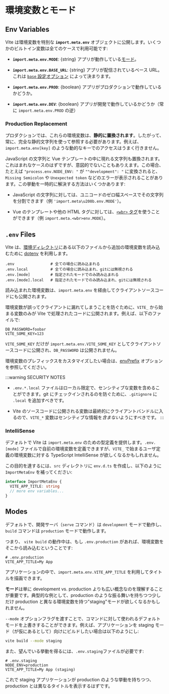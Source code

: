 # 環境変数とモード

## Env Variables

Vite は環境変数を特別な **`import.meta.env`** オブジェクトに公開します。いくつかのビルトイン変数は全てのケースで利用可能です:

- **`import.meta.env.MODE`**: {string} アプリが動作している[モード](#modes)。

- **`import.meta.env.BASE_URL`**: {string} アプリが配信されているベース URL。これは [`base` 設定オプション](/config/#base) によって決まります。

- **`import.meta.env.PROD`**: {boolean} アプリがプロダクションで動作しているかどうか。

- **`import.meta.env.DEV`**: {boolean} アプリが開発で動作しているかどうか（常に `import.meta.env.PROD` の逆）

### Production Replacement

プロダクションでは、これらの環境変数は、**静的に置換されます**。したがって、常に、完全な静的文字列を使って参照する必要があります。例えば、`import.meta.env[key]` のような動的なキーでのアクセスはうまく行きません。

JavaScript の文字列と Vue テンプレートの中に現れる文字列も置換されます。これはまれなケースのはずですが、意図的でないこともありえます。この場合、たとえば `"process.env.NODE_ENV: "` が `""development": "` に変換されると、`Missing Semicolon` や `Unexpected token` などのエラーが表示されることがあります。この挙動を一時的に解決する方法はいくつかあります:

- JavaScript の文字列に対しては、ユニコードの​ゼロ幅スペースでその文字列を分割できます（例 `'import.meta\u200b.env.MODE'`）。

- Vue のテンプレートや他の HTML タグに対しては、[`<wbr>` タグ](https://developer.mozilla.org/en-US/docs/Web/HTML/Element/wbr)を使うことができます（例 `import.meta.<wbr>env.MODE`）。

## `.env` Files

Vite は、[環境ディレクトリ](/config/#envdir)にある以下のファイルから追加の環境変数を読み込むために [dotenv](https://github.com/motdotla/dotenv) を利用します。

```
.env                # 全ての場合に読み込まれる
.env.local          # 全ての場合に読み込まれ、gitには無視される
.env.[mode]         # 指定されたモードでのみ読み込まれる
.env.[mode].local   # 指定されたモードでのみ読み込まれ、gitには無視される
```

読み込まれた環境変数は、`import.meta.env` を経由してクライアントソースコードにも公開されます。

環境変数が誤ってクライアントに漏れてしまうことを防ぐために、`VITE_` から始まる変数のみが Vite で処理されたコードに公開されます。例えば、以下のファイルで:

```
DB_PASSWORD=foobar
VITE_SOME_KEY=123
```

`VITE_SOME_KEY` だけが `import.meta.env.VITE_SOME_KEY` としてクライアントソースコードに公開され、`DB_PASSWORD` は公開されません。

環境変数のプレフィックスをカスタマイズしたい場合は、[envPrefix](/config/index#envprefix) オプションを参照してください。

:::warning SECURITY NOTES

- `.env.*.local` ファイルはローカル限定で、センシティブな変数を含めることができます。git にチェックインされるのを防ぐために、`.gitignore` に `.local` を追加すべきです。

- Vite のソースコードに公開される変数は最終的にクライアントバンドルに入るので、`VITE_*` 変数はセンシティブな情報を*含まない*ようにすべきです。
  :::

### IntelliSense

デフォルトで Vite は `import.meta.env` のための型定義を提供します。`.env.[mode]` ファイルで自前の環境変数を定義できますが、`VITE_` で始まるユーザ定義の環境変数に対する TypeScript IntelliSense が欲しくなるかもしれません。

この目的を達するには、`src` ディレクトリに `env.d.ts` を作成し、以下のように `ImportMetaEnv` を補ってください:

```typescript
interface ImportMetaEnv {
  VITE_APP_TITLE: string
  // more env variables...
}
```

## Modes

デフォルトで、開発サーバ（`serve` コマンド）は `development` モードで動作し、`build` コマンドは `production` モードで動作します。

つまり、 `vite build` の動作中は、もし `.env.production` があれば、環境変数をそこから読み込むということです:

```
# .env.production
VITE_APP_TITLE=My App
```

アプリケーションの中で、`import.meta.env.VITE_APP_TITLE` を利用してタイトルを描画できます。

**モード**は単に development vs. production よりも広い概念なのを理解することが重要です。典型的な例として、production のような振る舞いを持ちつつ少しだけ production と異なる環境変数を持つ"staging"モードが欲しくなるかもしれません。

`--mode` オプションフラグを渡すことで、コマンドに対して使われるデフォルトモードを上書きすることができます。例えば、アプリケーションを staging モード（が仮にあるとして）向けにビルドしたい場合は以下のようにし:

```bash
vite build --mode staging
```

また、望んでいる挙動を得るには、`.env.staging`ファイルが必要です:

```
# .env.staging
NODE_ENV=production
VITE_APP_TITLE=My App (staging)
```

これで staging アプリケーションが production のような挙動を持ちつつ、production とは異なるタイトルを表示するはずです。
